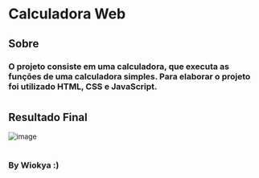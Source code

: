 # Calculadora Web

## Sobre

### O projeto consiste em uma calculadora, que executa as funções de uma calculadora simples. Para elaborar o projeto foi utilizado HTML, CSS e JavaScript.
#
## Resultado Final

![image](https://user-images.githubusercontent.com/91344005/136272751-6c7ff6dc-2607-4d60-aa1c-f436476f18b0.png)
#
### By Wiokya :)


